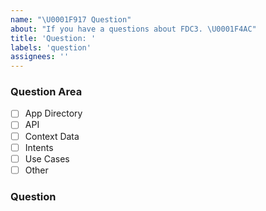 ```yaml
---
name: "\U0001F917 Question"
about: "If you have a questions about FDC3. \U0001F4AC"
title: 'Question: '
labels: 'question'
assignees: ''
---
```


### Question Area

- [ ] App Directory
- [ ] API
- [ ] Context Data
- [ ] Intents
- [ ] Use Cases
- [ ] Other

### Question
